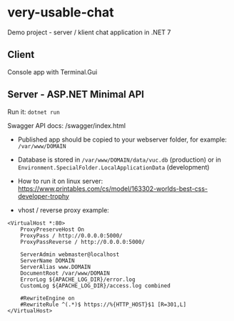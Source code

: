 # very-usable-chat

Demo project - server / klient chat application in .NET 7

## Client

Console app with Terminal.Gui 

## Server - ASP.NET Minimal API 

Run it:
```dotnet run```

Swagger API docs: /swagger/index.html

- Published app should be copied to your webserver folder, for example: `/var/www/DOMAIN`

- Database is stored in `/var/www/DOMAIN/data/vuc.db` (production) or in `Environment.SpecialFolder.LocalApplicationData` (development)

- How to run it on linux server: https://www.printables.com/cs/model/163302-worlds-best-css-developer-trophy

- vhost / reverse proxy example:

```
<VirtualHost *:80>
    ProxyPreserveHost On
    ProxyPass / http://0.0.0.0:5000/
    ProxyPassReverse / http://0.0.0.0:5000/

    ServerAdmin webmaster@localhost
    ServerName DOMAIN
    ServerAlias www.DOMAIN
    DocumentRoot /var/www/DOMAIN
    ErrorLog ${APACHE_LOG_DIR}/error.log
    CustomLog ${APACHE_LOG_DIR}/access.log combined

    #RewriteEngine on
    #RewriteRule ^(.*)$ https://%{HTTP_HOST}$1 [R=301,L]
</VirtualHost>
```
